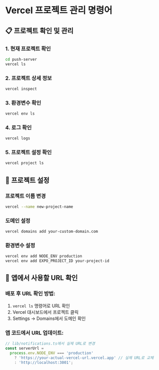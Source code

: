 # Vercel 프로젝트 관리 명령어

## 📋 프로젝트 확인 및 관리

### 1. 현재 프로젝트 확인

```bash
cd push-server
vercel ls
```

### 2. 프로젝트 상세 정보

```bash
vercel inspect
```

### 3. 환경변수 확인

```bash
vercel env ls
```

### 4. 로그 확인

```bash
vercel logs
```

### 5. 프로젝트 설정 확인

```bash
vercel project ls
```

## 🔧 프로젝트 설정

### 프로젝트 이름 변경

```bash
vercel --name new-project-name
```

### 도메인 설정

```bash
vercel domains add your-custom-domain.com
```

### 환경변수 설정

```bash
vercel env add NODE_ENV production
vercel env add EXPO_PROJECT_ID your-project-id
```

## 📱 앱에서 사용할 URL 확인

### 배포 후 URL 확인 방법:

1. `vercel ls` 명령어로 URL 확인
2. Vercel 대시보드에서 프로젝트 클릭
3. Settings → Domains에서 도메인 확인

### 앱 코드에서 URL 업데이트:

```typescript
// lib/notifications.ts에서 실제 URL로 변경
const serverUrl =
  process.env.NODE_ENV === 'production'
    ? 'https://your-actual-vercel-url.vercel.app' // 실제 URL로 교체
    : 'http://localhost:3001';
```
